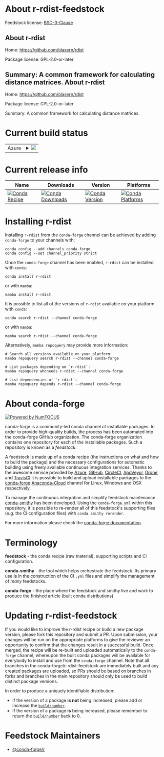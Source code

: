 About r-rdist-feedstock
=======================

Feedstock license: [BSD-3-Clause](https://github.com/conda-forge/r-rdist-feedstock/blob/main/LICENSE.txt)

About r-rdist
-------------

Home: https://github.com/blasern/rdist

Package license: GPL-2.0-or-later

Summary: A common framework for calculating distance matrices.
About r-rdist
-------------

Home: https://github.com/blasern/rdist

Package license: GPL-2.0-or-later

Summary: A common framework for calculating distance matrices.

Current build status
====================


<table>
    
  <tr>
    <td>Azure</td>
    <td>
      <details>
        <summary>
          <a href="https://dev.azure.com/conda-forge/feedstock-builds/_build/latest?definitionId=11203&branchName=main">
            <img src="https://dev.azure.com/conda-forge/feedstock-builds/_apis/build/status/r-rdist-feedstock?branchName=main">
          </a>
        </summary>
        <table>
          <thead><tr><th>Variant</th><th>Status</th></tr></thead>
          <tbody><tr>
              <td>linux_64</td>
              <td>
                <a href="https://dev.azure.com/conda-forge/feedstock-builds/_build/latest?definitionId=11203&branchName=main">
                  <img src="https://dev.azure.com/conda-forge/feedstock-builds/_apis/build/status/r-rdist-feedstock?branchName=main&jobName=linux&configuration=linux%20linux_64_" alt="variant">
                </a>
              </td>
            </tr><tr>
              <td>osx_64</td>
              <td>
                <a href="https://dev.azure.com/conda-forge/feedstock-builds/_build/latest?definitionId=11203&branchName=main">
                  <img src="https://dev.azure.com/conda-forge/feedstock-builds/_apis/build/status/r-rdist-feedstock?branchName=main&jobName=osx&configuration=osx%20osx_64_" alt="variant">
                </a>
              </td>
            </tr><tr>
              <td>win_64</td>
              <td>
                <a href="https://dev.azure.com/conda-forge/feedstock-builds/_build/latest?definitionId=11203&branchName=main">
                  <img src="https://dev.azure.com/conda-forge/feedstock-builds/_apis/build/status/r-rdist-feedstock?branchName=main&jobName=win&configuration=win%20win_64_" alt="variant">
                </a>
              </td>
            </tr>
          </tbody>
        </table>
      </details>
    </td>
  </tr>
</table>

Current release info
====================

| Name | Downloads | Version | Platforms |
| --- | --- | --- | --- |
| [![Conda Recipe](https://img.shields.io/badge/recipe-r--rdist-green.svg)](https://anaconda.org/conda-forge/r-rdist) | [![Conda Downloads](https://img.shields.io/conda/dn/conda-forge/r-rdist.svg)](https://anaconda.org/conda-forge/r-rdist) | [![Conda Version](https://img.shields.io/conda/vn/conda-forge/r-rdist.svg)](https://anaconda.org/conda-forge/r-rdist) | [![Conda Platforms](https://img.shields.io/conda/pn/conda-forge/r-rdist.svg)](https://anaconda.org/conda-forge/r-rdist) |

Installing r-rdist
==================

Installing `r-rdist` from the `conda-forge` channel can be achieved by adding `conda-forge` to your channels with:

```
conda config --add channels conda-forge
conda config --set channel_priority strict
```

Once the `conda-forge` channel has been enabled, `r-rdist` can be installed with `conda`:

```
conda install r-rdist
```

or with `mamba`:

```
mamba install r-rdist
```

It is possible to list all of the versions of `r-rdist` available on your platform with `conda`:

```
conda search r-rdist --channel conda-forge
```

or with `mamba`:

```
mamba search r-rdist --channel conda-forge
```

Alternatively, `mamba repoquery` may provide more information:

```
# Search all versions available on your platform:
mamba repoquery search r-rdist --channel conda-forge

# List packages depending on `r-rdist`:
mamba repoquery whoneeds r-rdist --channel conda-forge

# List dependencies of `r-rdist`:
mamba repoquery depends r-rdist --channel conda-forge
```


About conda-forge
=================

[![Powered by
NumFOCUS](https://img.shields.io/badge/powered%20by-NumFOCUS-orange.svg?style=flat&colorA=E1523D&colorB=007D8A)](https://numfocus.org)

conda-forge is a community-led conda channel of installable packages.
In order to provide high-quality builds, the process has been automated into the
conda-forge GitHub organization. The conda-forge organization contains one repository
for each of the installable packages. Such a repository is known as a *feedstock*.

A feedstock is made up of a conda recipe (the instructions on what and how to build
the package) and the necessary configurations for automatic building using freely
available continuous integration services. Thanks to the awesome service provided by
[Azure](https://azure.microsoft.com/en-us/services/devops/), [GitHub](https://github.com/),
[CircleCI](https://circleci.com/), [AppVeyor](https://www.appveyor.com/),
[Drone](https://cloud.drone.io/welcome), and [TravisCI](https://travis-ci.com/)
it is possible to build and upload installable packages to the
[conda-forge](https://anaconda.org/conda-forge) [Anaconda-Cloud](https://anaconda.org/)
channel for Linux, Windows and OSX respectively.

To manage the continuous integration and simplify feedstock maintenance
[conda-smithy](https://github.com/conda-forge/conda-smithy) has been developed.
Using the ``conda-forge.yml`` within this repository, it is possible to re-render all of
this feedstock's supporting files (e.g. the CI configuration files) with ``conda smithy rerender``.

For more information please check the [conda-forge documentation](https://conda-forge.org/docs/).

Terminology
===========

**feedstock** - the conda recipe (raw material), supporting scripts and CI configuration.

**conda-smithy** - the tool which helps orchestrate the feedstock.
                   Its primary use is in the construction of the CI ``.yml`` files
                   and simplify the management of *many* feedstocks.

**conda-forge** - the place where the feedstock and smithy live and work to
                  produce the finished article (built conda distributions)


Updating r-rdist-feedstock
==========================

If you would like to improve the r-rdist recipe or build a new
package version, please fork this repository and submit a PR. Upon submission,
your changes will be run on the appropriate platforms to give the reviewer an
opportunity to confirm that the changes result in a successful build. Once
merged, the recipe will be re-built and uploaded automatically to the
`conda-forge` channel, whereupon the built conda packages will be available for
everybody to install and use from the `conda-forge` channel.
Note that all branches in the conda-forge/r-rdist-feedstock are
immediately built and any created packages are uploaded, so PRs should be based
on branches in forks and branches in the main repository should only be used to
build distinct package versions.

In order to produce a uniquely identifiable distribution:
 * If the version of a package **is not** being increased, please add or increase
   the [``build/number``](https://docs.conda.io/projects/conda-build/en/latest/resources/define-metadata.html#build-number-and-string).
 * If the version of a package **is** being increased, please remember to return
   the [``build/number``](https://docs.conda.io/projects/conda-build/en/latest/resources/define-metadata.html#build-number-and-string)
   back to 0.

Feedstock Maintainers
=====================

* [@conda-forge/r](https://github.com/conda-forge/r/)


